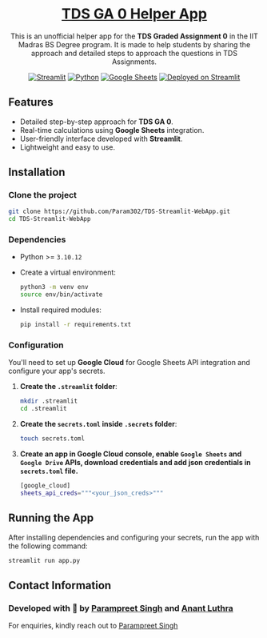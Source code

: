 
<div align="center">

# [TDS GA 0 Helper App](https://tds-webapp.streamlit.app)

This is an unofficial helper app for the **TDS Graded Assignment 0** in the IIT Madras BS Degree program. It is made to help students by sharing the approach and detailed steps to approach the questions in TDS Assignments.

[![Streamlit](https://img.shields.io/badge/Streamlit-%23FF4B4B.svg?style=for-the-badge&logo=streamlit&logoColor=white)](https://streamlit.io/) 
[![Python](https://img.shields.io/badge/Python-%233776AB.svg?style=for-the-badge&logo=python&logoColor=white)](https://www.python.org/)
[![Google Sheets](https://img.shields.io/badge/Google_Sheets-%234285F4.svg?style=for-the-badge&logo=google-sheets&logoColor=white)](https://www.google.com/sheets/about/)
[![Deployed on Streamlit](https://img.shields.io/badge/Streamlit-Deployed-brightgreen?style=for-the-badge)](https://tds-webapp.streamlit.app)

</div>

## Features
- Detailed step-by-step approach for **TDS GA 0**.
- Real-time calculations using **Google Sheets** integration.
- User-friendly interface developed with **Streamlit**.
- Lightweight and easy to use.

## Installation

### Clone the project
```bash
git clone https://github.com/Param302/TDS-Streamlit-WebApp.git
cd TDS-Streamlit-WebApp
```

### Dependencies
- Python >= `3.10.12`
- Create a virtual environment:
    ```bash
    python3 -m venv env
    source env/bin/activate
    ```

- Install required modules:
    ```bash
    pip install -r requirements.txt
    ```

### Configuration
You'll need to set up **Google Cloud** for Google Sheets API integration and configure your app's secrets.

1. **Create the `.streamlit` folder**:
    ```bash
    mkdir .streamlit
    cd .streamlit
    ```
2. **Create the `secrets.toml` inside `.secrets` folder**:
    ```bash
    touch secrets.toml
    ```
3. **Create an app in Google Cloud console, enable `Google Sheets` and `Google Drive` APIs, download credentials and add json credentials in `secrets.toml` file.**
    ```bash
    [google_cloud]
    sheets_api_creds="""<your_json_creds>"""
    ```

## Running the App

After installing dependencies and configuring your secrets, run the app with the following command:

```bash
streamlit run app.py
```

## Contact Information
### Developed with 🤍 by [Parampreet Singh](https://github.com/Param302) and [Anant Luthra](https://github.com/AnantLuthra)

For enquiries, kindly reach out to [Parampreet Singh](https://param302.bio.link)